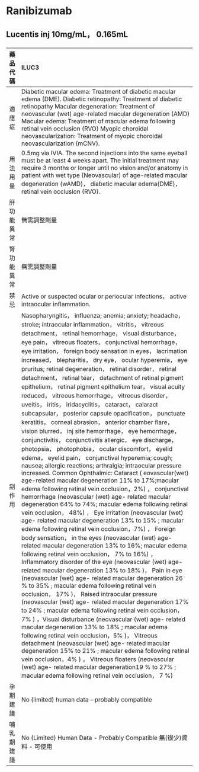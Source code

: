 # Ranibizumab

## Lucentis inj 10mg/mL， 0.165mL

##### 

| 藥品代碼   | ILUC3                                                                                                                                                                                                                                                                                                                                                                                                                                                                                                                                                                                                                                                                                                                                                                                                                                                                                                                                                                                                                                                                                                                                                                                                                                                                                                                                                                                                                                                                                                                                                                                                                                                                                                                                                                                                                                                                                                                                                                                                                                                                                                                                                                                                                                                                                                                                                                                                                                                                                                                              |
|:-----------|:-----------------------------------------------------------------------------------------------------------------------------------------------------------------------------------------------------------------------------------------------------------------------------------------------------------------------------------------------------------------------------------------------------------------------------------------------------------------------------------------------------------------------------------------------------------------------------------------------------------------------------------------------------------------------------------------------------------------------------------------------------------------------------------------------------------------------------------------------------------------------------------------------------------------------------------------------------------------------------------------------------------------------------------------------------------------------------------------------------------------------------------------------------------------------------------------------------------------------------------------------------------------------------------------------------------------------------------------------------------------------------------------------------------------------------------------------------------------------------------------------------------------------------------------------------------------------------------------------------------------------------------------------------------------------------------------------------------------------------------------------------------------------------------------------------------------------------------------------------------------------------------------------------------------------------------------------------------------------------------------------------------------------------------------------------------------------------------------------------------------------------------------------------------------------------------------------------------------------------------------------------------------------------------------------------------------------------------------------------------------------------------------------------------------------------------------------------------------------------------------------------------------------------------|
| 適應症     | Diabetic macular edema: Treatment of diabetic macular edema (DME). Diabetic retinopathy: Treatment of diabetic retinopathy Macular degeneration: Treatment of neovascular (wet) age-related macular degeneration (AMD) Macular edema: Treatment of macular edema following retinal vein occlusion (RVO) Myopic choroidal neovascularization: Treatment of myopic choroidal neovascularization (mCNV).                                                                                                                                                                                                                                                                                                                                                                                                                                                                                                                                                                                                                                                                                                                                                                                                                                                                                                                                                                                                                                                                                                                                                                                                                                                                                                                                                                                                                                                                                                                                                                                                                                                                                                                                                                                                                                                                                                                                                                                                                                                                                                                              |
| 用法用量   | 0.5mg via IVIA. The second injections into the same eyeball must be at least 4 weeks apart. The initial treatment may require 3 months or longer until no vision and/or anatomy in patient with wet type (Neovascular) of age-related macular degeneration (wAMD)， diabetic macular edema(DME)， retinal vein occlusion (RVO).                                                                                                                                                                                                                                                                                                                                                                                                                                                                                                                                                                                                                                                                                                                                                                                                                                                                                                                                                                                                                                                                                                                                                                                                                                                                                                                                                                                                                                                                                                                                                                                                                                                                                                                                                                                                                                                                                                                                                                                                                                                                                                                                                                                                    |
| 肝功能異常 | 無需調整劑量                                                                                                                                                                                                                                                                                                                                                                                                                                                                                                                                                                                                                                                                                                                                                                                                                                                                                                                                                                                                                                                                                                                                                                                                                                                                                                                                                                                                                                                                                                                                                                                                                                                                                                                                                                                                                                                                                                                                                                                                                                                                                                                                                                                                                                                                                                                                                                                                                                                                                                                       |
| 腎功能異常 | 無需調整劑量                                                                                                                                                                                                                                                                                                                                                                                                                                                                                                                                                                                                                                                                                                                                                                                                                                                                                                                                                                                                                                                                                                                                                                                                                                                                                                                                                                                                                                                                                                                                                                                                                                                                                                                                                                                                                                                                                                                                                                                                                                                                                                                                                                                                                                                                                                                                                                                                                                                                                                                       |
| 禁忌       | Active or suspected ocular or periocular infections， active intraocular inflammation.                                                                                                                                                                                                                                                                                                                                                                                                                                                                                                                                                                                                                                                                                                                                                                                                                                                                                                                                                                                                                                                                                                                                                                                                                                                                                                                                                                                                                                                                                                                                                                                                                                                                                                                                                                                                                                                                                                                                                                                                                                                                                                                                                                                                                                                                                                                                                                                                                                             |
| 副作用     | Nasopharyngitis， influenza; anemia; anxiety; headache， stroke; intraocular inflammation， vitritis， vitreous detachment， retinal hemorrhage， visual disturbance， eye pain， vitreous floaters， conjunctival hemorrhage， eye irritation， foreign body sensation in eyes， lacrimation increased， blepharitis， dry eye， ocular hyperemia， eye pruritus; retinal degeneration， retinal disorder， retinal detachment， retinal tear， detachment of retinal pigment epithelium， retinal pigment epithelium tear， visual acuity reduced， vitreous hemorrhage， vitreous disorder， uveitis， iritis， iridacyclitis， cataract， calaract subcapsular， posterior capsule opacification， punctuate keratitis， corneal abrasion， anterior chamber flare， vision blurred， inj site hemorrhage， eye hemorrhage， conjunctivitis， conjunctivitis allergic， eye discharge， photopsia， photophobia， ocular discomfort， eyelid edema， eyelid pain， conjunctival hyperemia; cough; nausea; allergic reactions; arthralgia; intraocular pressure increased. Common Ophthalmic: Cataract ( eovascular(wet) age-related macular degeneration 11% to 17%;macular edema following retinal vein occlusion，2%) ， conjunctival hemorrhage (neovascular (wet) age- related macular degeneration 64% to 74%; macular edema following retinal vein occlusion， 48%) ， Eye irritation (neovascular (wet) age- related macular degeneration 13% to 15% ; macular edema following retinal vein occlusion，7%) ， Foreign body sensation， in the eyes (neovascular (wet) age- related macular degeneration 13% to 16%; macular edema following retinal vein occlusion， 7% to 16%) ，Inflammatory disorder of the eye (neovascular (wet) age- related macular degeneration 13% to 18% )， Pain in eye (neovascular (wet) age- related macular degeneration 26 % to 35% ; macular edema following retinal vein occlusion， 17% )， Raised intraocular pressure (neovascular (wet) age- related macular degeneration 17% to 24% ; macular edema following retinal vein occlusion，7% ) ，Visual disturbance (neovascular (wet) age- related macular degeneration 13% to 18% ; macular edema following retinal vein occlusion，5% )， Vitreous detachment (neovascular (wet) age- related macular degeneration 15% to 21% ; macular edema following retinal vein occlusion，4% ) ， Vitreous floaters (neovascular (wet) age- related macular degeneration19 % to 27% ; macular edema following retinal vein occlusion， 7 %) |
| 孕期建議   | No (limited) human data – probably compatible                                                                                                                                                                                                                                                                                                                                                                                                                                                                                                                                                                                                                                                                                                                                                                                                                                                                                                                                                                                                                                                                                                                                                                                                                                                                                                                                                                                                                                                                                                                                                                                                                                                                                                                                                                                                                                                                                                                                                                                                                                                                                                                                                                                                                                                                                                                                                                                                                                                                                      |
| 哺乳期建議 | No (Limited) Human Data - Probably Compatible 無(很少)資料 - 可使用                                                                                                                                                                                                                                                                                                                                                                                                                                                                                                                                                                                                                                                                                                                                                                                                                                                                                                                                                                                                                                                                                                                                                                                                                                                                                                                                                                                                                                                                                                                                                                                                                                                                                                                                                                                                                                                                                                                                                                                                                                                                                                                                                                                                                                                                                                                                                                                                                                                                |

